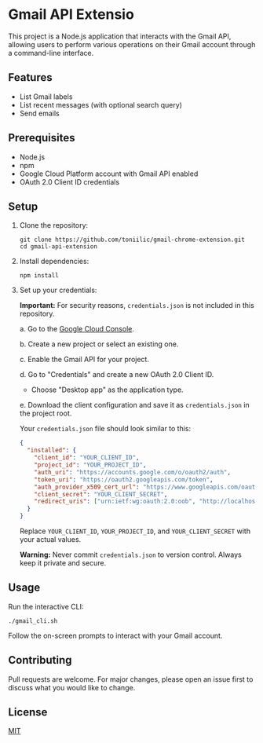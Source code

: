 # Gmail API Extensio

This project is a Node.js application that interacts with the Gmail API, allowing users to perform various operations on their Gmail account through a command-line interface.

## Features

- List Gmail labels
- List recent messages (with optional search query)
- Send emails

## Prerequisites

- Node.js
- npm
- Google Cloud Platform account with Gmail API enabled
- OAuth 2.0 Client ID credentials

## Setup

1. Clone the repository:
   ```
   git clone https://github.com/toniilic/gmail-chrome-extension.git
   cd gmail-api-extension
   ```

2. Install dependencies:
   ```
   npm install
   ```

3. Set up your credentials:
   
   **Important:** For security reasons, `credentials.json` is not included in this repository.

   a. Go to the [Google Cloud Console](https://console.cloud.google.com/).
   
   b. Create a new project or select an existing one.
   
   c. Enable the Gmail API for your project.
   
   d. Go to "Credentials" and create a new OAuth 2.0 Client ID.
      - Choose "Desktop app" as the application type.
   
   e. Download the client configuration and save it as `credentials.json` in the project root.

   Your `credentials.json` file should look similar to this:

   ```json
   {
     "installed": {
       "client_id": "YOUR_CLIENT_ID",
       "project_id": "YOUR_PROJECT_ID",
       "auth_uri": "https://accounts.google.com/o/oauth2/auth",
       "token_uri": "https://oauth2.googleapis.com/token",
       "auth_provider_x509_cert_url": "https://www.googleapis.com/oauth2/v1/certs",
       "client_secret": "YOUR_CLIENT_SECRET",
       "redirect_uris": ["urn:ietf:wg:oauth:2.0:oob", "http://localhost"]
     }
   }
   ```

   Replace `YOUR_CLIENT_ID`, `YOUR_PROJECT_ID`, and `YOUR_CLIENT_SECRET` with your actual values.

   **Warning:** Never commit `credentials.json` to version control. Always keep it private and secure.

## Usage

Run the interactive CLI:

```
./gmail_cli.sh
```

Follow the on-screen prompts to interact with your Gmail account.

## Contributing

Pull requests are welcome. For major changes, please open an issue first to discuss what you would like to change.

## License

[MIT](https://choosealicense.com/licenses/mit/)

